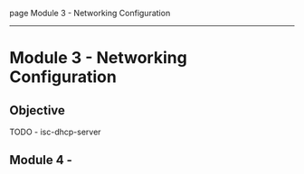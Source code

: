 page
Module 3 - Networking Configuration


---

# Module 3 - Networking Configuration

## Objective


TODO - isc-dhcp-server



## Module 4 - 

